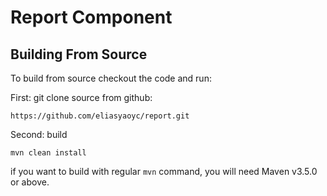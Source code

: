# Report Component


## Building From Source

To build from source checkout the code and run:


First: git clone source from github:
```
https://github.com/eliasyaoyc/report.git  
```

Second: build
```
mvn clean install
```
if you want to build with regular `mvn` command, you will need Maven v3.5.0 or above.